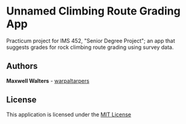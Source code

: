 # Unnamed Climbing Route Grading App

Practicum project for IMS 452, "Senior Degree Project"; an app that suggests grades for rock climbing route grading using survey data.

## Authors
**Maxwell Walters** - [warpaltarpers](github.com/warpaltarpers)

## License
This application is licensed under the [MIT License](https://github.com/warpaltarpers/climb-grader/blob/master/LICENSE)
